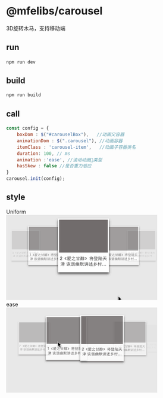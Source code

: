 # @mfelibs/carousel

3D旋转木马，支持移动端


## run

```bash
npm run dev
```

## build
```javascript
npm run build
```

## call
```javascript
const config = {
    boxDom : $("#carouselBox"),   //动画父容器
    animationDom : $(".carousel"), //动画容器
    itemClass : 'carousel-item',   //动画子容器类名
    duration: 100, // ms
    animation :'ease', //滚动动画类型
    hasSkew : false //是否重力感应
}
carousel.init(config);
```
## style
Uniform
<br />
<img src="src/images/carousel1.gif" />
<br />
ease
<br />
<img src="src/images/carousel2.gif" />
